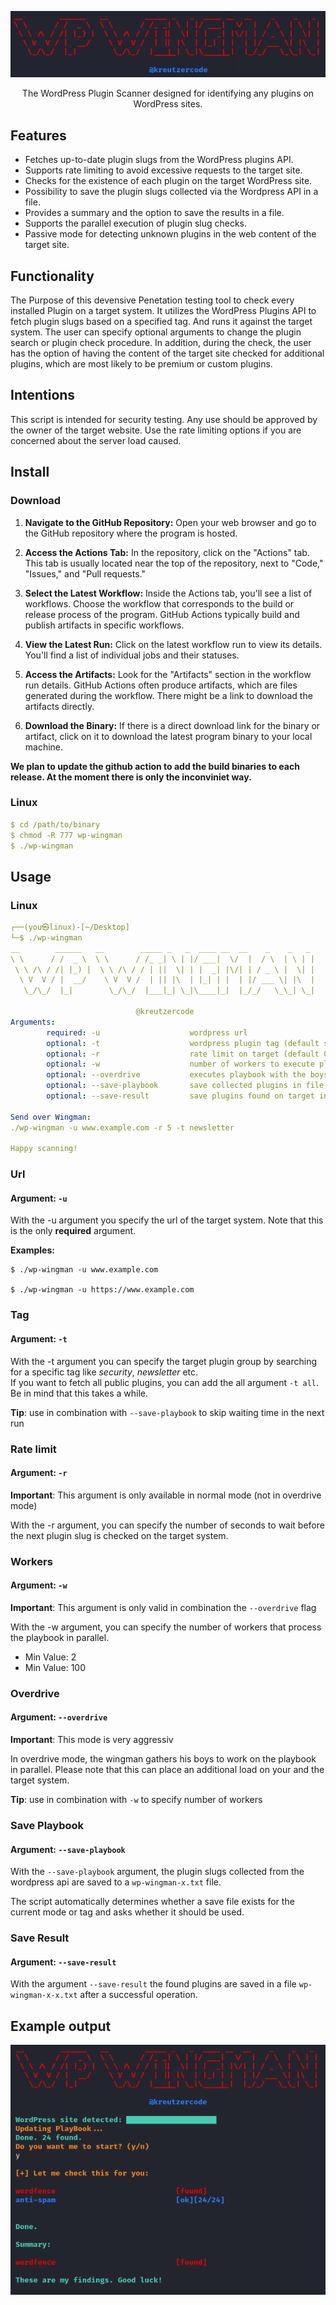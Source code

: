 <div align="center">

![wp-wingman](./img/logo.png)

</div>

<p align="center">
The WordPress Plugin Scanner designed for identifying any plugins on WordPress sites.
</p>

## Features

- Fetches up-to-date plugin slugs from the WordPress plugins API.
- Supports rate limiting to avoid excessive requests to the target site.
- Checks for the existence of each plugin on the target WordPress site.
- Possibility to save the plugin slugs collected via the Wordpress API in a file.
- Provides a summary and the option to save the results in a file.
- Supports the parallel execution of plugin slug checks.
- Passive mode for detecting unknown plugins in the web content of the target site.

## Functionality

The Purpose of this devensive Penetation testing tool to check every installed Plugin on a target system. It utilizes the WordPress Plugins API to fetch plugin slugs based on a specified tag. And runs it against the target system. The user can specify optional arguments to change the plugin search or plugin check procedure. In addition, during the check, the user has the option of having the content of the target site checked for additional plugins, which are most likely to be premium or custom plugins.

## Intentions

This script is intended for security testing. Any use should be approved by the owner of the target website. Use the rate limiting options if you are concerned about the server load caused.

## Install

### Download

1. **Navigate to the GitHub Repository:**
   Open your web browser and go to the GitHub repository where the program is hosted.

2. **Access the Actions Tab:**
   In the repository, click on the "Actions" tab. This tab is usually located near the top of the repository, next to "Code," "Issues," and "Pull requests."

3. **Select the Latest Workflow:**
   Inside the Actions tab, you'll see a list of workflows. Choose the workflow that corresponds to the build or release process of the program. GitHub Actions typically build and publish artifacts in specific workflows.

4. **View the Latest Run:**
   Click on the latest workflow run to view its details. You'll find a list of individual jobs and their statuses.

5. **Access the Artifacts:**
   Look for the "Artifacts" section in the workflow run details. GitHub Actions often produce artifacts, which are files generated during the workflow. There might be a link to download the artifacts directly.

6. **Download the Binary:**
   If there is a direct download link for the binary or artifact, click on it to download the latest program binary to your local machine.

**We plan to update the github action to add the build binaries to each release. At the moment there is only the inconviniet way.**

### Linux

```yaml
$ cd /path/to/binary
$ chmod -R 777 wp-wingman
$ ./wp-wingman
```

## Usage

### Linux

```yaml
┌──(you㉿linux)-[~/Desktop]
└─$ ./wp-wingman
__        ______   __        _____ _   _  ____ __  __    _    _   _
\ \      / /  _ \  \ \      / /_ _| \ | |/ ___|  \/  |  / \  | \ | |
 \ \ /\ / /| |_) |  \ \ /\ / / | ||  \| | |  _| |\/| | / _ \ |  \| |
  \ V  V / |  __/    \ V  V /  | || |\  | |_| | |  | |/ ___ \| |\  |
   \_/\_/  |_|        \_/\_/  |___|_| \_|\____|_|  |_/_/   \_\_| \_|

                            @kreutzercode
Arguments:
        required: -u                    wordpress url
        optional: -t                    wordpress plugin tag (default securtiy)
        optional: -r                    rate limit on target (default 0-1s)
        optional: -w                    number of workers to execute playbook (only available in overdrive mode) (default 10)
        optional: --overdrive           executes playbook with the boys (very aggressiv)
        optional: --save-playbook       save collected plugins in file
        optional: --save-result         save plugins found on target in file

Send over Wingman:
./wp-wingman -u www.example.com -r 5 -t newsletter

Happy scanning!
```

### Url

#### Argument: `-u`

With the -u argument you specify the url of the target system. Note that this is the only **required** argument.

**Examples:**

```
$ ./wp-wingman -u www.example.com

$ ./wp-wingman -u https://www.example.com
```

### Tag

#### Argument: `-t`

With the -t argument you can specify the target plugin group by searching for a specific tag like _security_, _newsletter_ etc.  
If you want to fetch all public plugins, you can add the all argument `-t all`. Be in mind that this takes a while.

**Tip**: use in combination with `--save-playbook` to skip waiting time in the next run

### Rate limit

#### Argument: `-r`

**Important**: This argument is only available in normal mode (not in overdrive mode)

With the -r argument, you can specify the number of seconds to wait before the next plugin slug is checked on the target system.

### Workers

#### Argument: `-w`

**Important**: This argument is only valid in combination the `--overdrive` flag

With the -w argument, you can specify the number of workers that process the playbook in parallel.

- Min Value: 2
- Min Value: 100

### Overdrive

#### Argument: `--overdrive`

**Important**: This mode is very aggressiv

In overdrive mode, the wingman gathers his boys to work on the playbook in parallel. Please note that this can place an additional load on your and the target system.

**Tip**: use in combination with `-w` to specify number of workers

### Save Playbook

#### Argument: `--save-playbook`

With the `--save-playbook` argument, the plugin slugs collected from the wordpress api are saved to a `wp-wingman-x.txt` file.

The script automatically determines whether a save file exists for the current mode or tag and asks whether it should be used.

### Save Result

#### Argument: `--save-result`

With the argument `--save-result` the found plugins are saved in a file `wp-wingman-x-x.txt` after a successful operation.

## Example output

![example output](./img/example_usage.png)